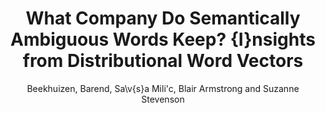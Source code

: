 ---
author: Beekhuizen, Barend, Sa\v{s}a Mili\'c, Blair Armstrong and Suzanne Stevenson
year: 2018
title: What Company Do Semantically Ambiguous Words Keep? {I}nsights from Distributional Word Vectors
category: proceedings
booktitle: {Proceedings of the 40th Annual Meeting of the Cognitive Science Society}
---